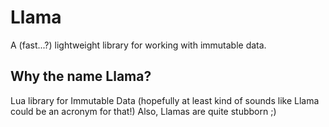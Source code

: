 # Llama
A (fast...?) lightweight library for working with immutable data.

## Why the name Llama?
Lua library for Immutable Data (hopefully at least kind of sounds like Llama could be an acronym for that!)
Also, Llamas are quite stubborn ;)
